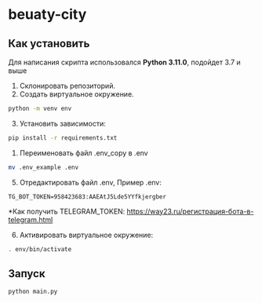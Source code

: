 # beuaty-city

## Как установить
Для написания скрипта использовался __Python 3.11.0__, подойдет 3.7 и выше

1. Склонировать репозиторий.
2. Создать виртуальное окружение.
```bash
python -m venv env
```
   
3. Установить зависимости:
```bash
pip install -r requirements.txt
```
1. Переименовать файл .env_copy в .env

```bash
mv .env_example .env
```

5. Отредактировать файл .env, 
Пример .env:
```
TG_BOT_TOKEN=958423683:AAEAtJ5Lde5YYfkjergber
```
*Как получить TELEGRAM_TOKEN: https://way23.ru/регистрация-бота-в-telegram.html

6. Активировать виртуальное окружение:

```bash
. env/bin/activate
```

## Запуск
```bash
python main.py
```
